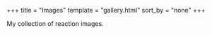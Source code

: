 +++
title = "Images"
template = "gallery.html"
sort_by = "none"
+++

My collection of reaction images.